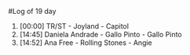 #Log of 19 day

1. [00:00] TR/ST - Joyland - Capitol
1. [14:45] Daniela Andrade - Gallo Pinto - Gallo Pinto
1. [14:52] Ana Free - Rolling Stones - Angie
